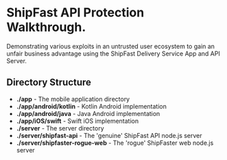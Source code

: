 # ShipFast API Protection Walkthrough.

Demonstrating various exploits in an untrusted user ecosystem to gain an
unfair business advantage using the ShipFast Delivery Service App and API
Server.

## Directory Structure

* **./app** - The mobile application directory
* **./app/android/kotlin** - Kotlin Android implementation
* **./app/android/java** - Java Android implementation
* **./app/iOS/swift** - Swift iOS implementation
* **./server** - The server directory
* **./server/shipfast-api** - The 'genuine' ShipFast API node.js server
* **./server/shipfaster-rogue-web** - The 'rogue' ShipFaster web node.js server